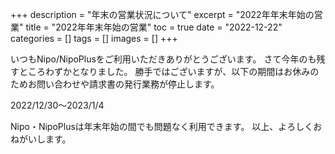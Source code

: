 +++
description = "年末の営業状況について"
excerpt = "2022年年末年始の営業"
title = "2022年年末年始の営業"
toc = true
date = "2022-12-22"
categories = []
tags = []
images = []
+++

いつもNipo/NipoPlusをご利用いただきありがとうございます。
さて今年のも残すところわずかとなりました。
勝手ではございますが、以下の期間はお休みのためお問い合わせや請求書の発行業務が停止します。

2022/12/30〜2023/1/4

Nipo・NipoPlusは年末年始の間でも問題なく利用できます。
以上、よろしくおねがいします。
